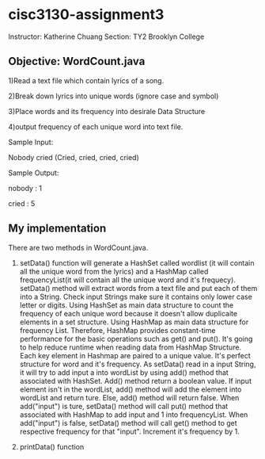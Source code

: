 # cisc3130-assignment3
Instructor: Katherine Chuang 
Section: TY2 
Brooklyn College

## Objective: WordCount.java
1)Read a text file which contain lyrics of a song.

2)Break down lyrics into unique words (ignore case and symbol)

3)Place words and its frequency into desirale Data Structure

4)output frequency of each unique word into text file.

Sample Input:

Nobody cried (Cried, cried, cried, cried)

Sample Output:

 nobody : 1
 
 cried : 5
 

## My implementation

There are two methods in WordCount.java.

1) setData() function will generate a HashSet called wordlist (it will contain all the unique word from the lyrics) and a HashMap called frequencyList(it will contain all the unique word and it's frequecy).  setData() method will extract words from a text file and put each of them into a String.  Check input Strings make sure it contains only lower case letter or digits.  Using HashSet as main data structure to count the frequency of each unique word because it doesn't allow duplicaite elements in a set structure.  Using HashMap as main data structure for frequency List.  Therefore, HashMap provides constant-time performance for the basic operations such as get() and put().  It's going to help reduce runtime when reading data from HashMap Structure.  Each key element in Hashmap are paired to a unique value.  It's perfect structure for word and it's frequency.  As setData() read in a input String, it will try to add input a into wordList by using add() method that associated with HashSet.  Add() method return a boolean value.  If input element isn't in the wordList, add() method will add the element into wordList and return ture.  Else, add() method will return false.  When add("input") is ture, setData() method will call put() method that associated with HashMap to add input and 1 into frequencyList.  When add("input") is false, setData() method will call get() method to get respective frequency for that "input".  Increment it's frequency by 1.     


2) printData() function 




